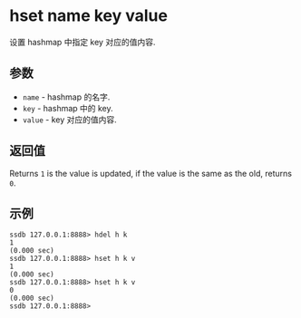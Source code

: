 # hset name key value

设置 hashmap 中指定 key 对应的值内容.

## 参数

* `name` - hashmap 的名字.
* `key` - hashmap 中的 key.
* `value` - key 对应的值内容. 

## 返回值

Returns `1` is the value is updated, if the value is the same as the old, returns `0`.

## 示例

	ssdb 127.0.0.1:8888> hdel h k
	1
	(0.000 sec)
	ssdb 127.0.0.1:8888> hset h k v
	1
	(0.000 sec)
	ssdb 127.0.0.1:8888> hset h k v
	0
	(0.000 sec)
	ssdb 127.0.0.1:8888> 
